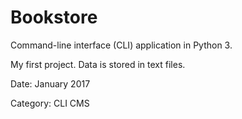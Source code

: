 # Bookstore

Command-line interface (CLI) application in Python 3.

My first project. Data is stored in text files.

Date: January 2017

Category: CLI CMS
